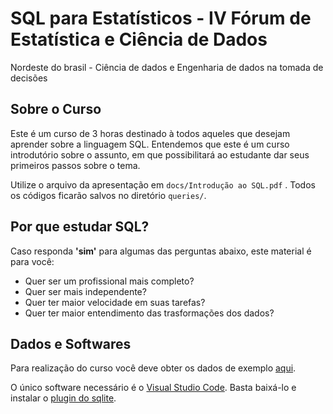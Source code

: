 # SQL para Estatísticos - IV Fórum de Estatística e Ciência de Dados

Nordeste do brasil - Ciência de dados e Engenharia de dados na tomada de decisões

## Sobre o Curso

Este é um curso de 3 horas destinado à todos aqueles que desejam aprender sobre a linguagem SQL. Entendemos que este é um curso introdutório sobre o assunto, em que possibilitará ao estudante dar seus primeiros passos sobre o tema.

Utilize o arquivo da apresentação em `docs/Introdução ao SQL.pdf` . Todos os códigos ficarão salvos no diretório `queries/`.

## Por que estudar SQL?

Caso responda **'sim'** para algumas das perguntas abaixo, este material é para você:

- Quer ser um profissional mais completo?
- Quer ser mais independente?
- Quer ter maior velocidade em suas tarefas?
- Quer ter maior entendimento das trasformações dos dados?

## Dados e Softwares

Para realização do curso você deve obter os dados de exemplo [aqui](https://drive.google.com/file/d/1xA2mu1Xg5n-rtQfSMsT_hErGnARznoe6/view?usp=sharing).

O único software necessário é o [Visual Studio Code](https://code.visualstudio.com/). Basta baixá-lo e instalar o [plugin do sqlite]( https://marketplace.visualstudio.com/items?itemName=alexcvzz.vscode-sqlite).